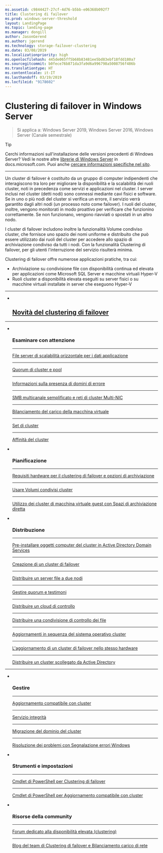 ```yaml
---
ms.assetid: c9844427-27cf-4d76-b5bb-e06368b092f7
title: Clustering di failover
ms.prod: windows-server-threshold
layout: LandingPage
ms.topic: landing-page
ms.manager: dongill
author: JasonGerend
ms.author: jgerend
ms.technology: storage-failover-clustering
ms.date: 03/08/2019
ms.localizationpriority: high
ms.openlocfilehash: 445de065ff5b68b83481ee5bd83ebf18fdd180a7
ms.sourcegitcommit: b0fece76b871da3fa9d6a996798a5008756f486b
ms.translationtype: HT
ms.contentlocale: it-IT
ms.lasthandoff: 03/19/2019
ms.locfileid: "9178602"
---
```

# Clustering di failover in Windows Server

> Si applica a: Windows Server 2019, Windows Server 2016, Windows Server (Canale semestrale)

>[!TIP]
> Cerchi informazioni sull'installazione delle versioni precedenti di Windows Server? Vedi le nostre altre [librerie di Windows Server](/previous-versions/windows/) in docs.microsoft.com. Puoi anche [cercare informazioni specifiche nel sito](https://docs.microsoft.com/search/index?search=Windows+Server&dataSource=previousVersions).

<hr />

Un cluster di failover è costituito da un gruppo di computer indipendenti che interagiscono tra loro per migliorare la disponibilità e la scalabilità dei ruoli cluster, noti in precedenza come servizi e applicazioni nel cluster. I server inclusi nel cluster (detti nodi) sono connessi mediante cavi fisici e software. Se in uno o più nodi del cluster si verifica un errore, il servizio verrà garantito dagli altri nodi (un processo noto come failover). I ruoli del cluster, inoltre, vengono monitorati in modo proattivo per verificare che funzionino correttamente. Se non funzionano, vengono riavviati o spostati in un altro nodo.

I cluster di failover includono inoltre la funzionalità Volume condiviso cluster, che fornisce uno spazio dei nomi uniforme e distribuito che può essere utilizzato dai ruoli del cluster per accedere allo spazio di archiviazione condiviso da tutti i nodi. Con la funzionalità Clustering di failover, per gli utenti l'interruzione del servizio risulterà minima.

Clustering di failover offre numerose applicazioni pratiche, tra cui:
* Archiviazione su condivisione file con disponibilità continua ed elevata per applicazioni come Microsoft SQL Server e macchine virtuali Hyper-V
* Ruoli cluster a disponibilità elevata eseguiti su server fisici o su macchine virtuali installate in server che eseguono Hyper-V

<hr />

<ul class="cardsF panelContent">
<li>
                         <div class="cardSize">
                                <div class="cardPadding">
                                    <div class="card">
                                        <div class="cardImageOuter">
                                            <div class="cardImage">
                                                <img src="../media/i-whats-new.svg" alt="" />
                                            </div>
                                        </div>
                                        <div class="cardText">
                                        <h2><a href="whats-new-in-failover-clustering.md">Novità del clustering di failover</a></h2>
                                        </div>
                                    </div>
                                </div>
                             </div>
                          </a>
                        </li>
                     </ul>
<HR />

<ul class="cardsF panelContent">

<li>
                         <div class="cardSize">
                                <div class="cardPadding">
                                    <div class="card">
                                        <div class="cardImageOuter">
                                            <div class="cardImage">
                                                <img src="../media/i-cluster.svg" alt="" />
                                            </div>
                                        </div>
                                        <div class="cardText">
                                        <h3>Esaminare con attenzione</h3>
<HR />
                                        <p><a href="sofs-overview.md">File server di scalabilità orizzontale per i dati applicazione</a></p>
<HR />
                                        <p><a href="../storage/storage-spaces/understand-quorum.md">Quorum di cluster e pool</a></p>
<HR />
                                        <p><a href="fault-domains.md">Informazioni sulla presenza di domini di errore</a></p>
<HR />
                                        <p><a href="smb-multichannel.md">SMB multicanale semplificato e reti di cluster Multi-NIC</a></p>
<HR />
                                        <p><a href="vm-load-balancing-overview.md">Bilanciamento del carico della macchina virtuale</a></p>
<HR />
                                        <p><a href="../storage/storage-spaces/cluster-sets.md">Set di cluster</a></p>
<HR />
                                        <p><a href="cluster-affinity.md">Affinità del cluster</a></p>
                                        </div>
                                    </div>
                                </div>
                            </div>
                          </a>
                        </li>

<li>
                         <div class="cardSize">
                                <div class="cardPadding">
                                    <div class="card">
                                        <div class="cardImageOuter">
                                            <div class="cardImage">
                                                <img src="../media/i-cluster.svg" alt="" />
                                            </div>
                                        </div>
                                        <div class="cardText">
                                        <h3>Pianificazione</h3>
<HR />
                                        <p><a href="clustering-requirements.md">Requisiti hardware per il clustering di failover e opzioni di archiviazione</a></p>
<HR />
                                        <p><a href="failover-cluster-csvs.md">Usare Volumi condivisi cluster</a></p>               
<HR />
                                        <p><a href="../storage/storage-spaces/storage-spaces-direct-in-vm.md">Utilizzo dei cluster di macchina virtuale guest con Spazi di archiviazione diretta</a></p>
                                        </div>
                                    </div>
                                </div>
                            </div>
                          </a>
                        </li>
<li>
                         <div class="cardSize">
                                <div class="cardPadding">
                                    <div class="card">
                                        <div class="cardImageOuter">
                                            <div class="cardImage">
                                                <img src="../media/i-cluster.svg" alt="" />
                                            </div>
                                        </div>
                                        <div class="cardText">
                                        <h3>Distribuzione</a></h3> 
<HR />
                                        <p><a href="prestage-cluster-adds.md">Pre-installare oggetti computer del cluster in Active Directory Domain Services</a></p>
<HR />
                                        <p><a href="create-failover-cluster.md">Creazione di un cluster di failover</a></p> 
<HR />
                                        <p><a href="deploy-two-node-clustered-file-server.md">Distribuire un server file a due nodi</a></p> 
<HR />
                                        <p><a href="manage-cluster-quorum.md">Gestire quorum e testimoni</a></p> 
<HR />
                                        <p><a href="deploy-cloud-witness.md">Distribuire un cloud di controllo</a></p>
<HR />
                                        <p><a href="file-share-witness.md">Distribuire una condivisione di controllo dei file</a></p>
<HR />
                                        <p><a href="cluster-operating-system-rolling-upgrade.md">Aggiornamenti in sequenza del sistema operativo cluster</a></p> 
<HR />
                                        <p><a href="upgrade-option-same-hardware.md">L'aggiornamento di un cluster di failover nello stesso hardware</a></p>
<HR />
                                        <p><a href="https://docs.microsoft.com/previous-versions/windows/it-pro/windows-server-2012-R2-and-2012/dn265970\(v%3dws.11\)">Distribuire un cluster scollegato da Active Directory</a></p>
                                        </div>
                                    </div>
                                </div>
                            </div>
                          </a>
                        </li>
                     </ul>
<HR />
<ul class="cardsF panelContent">
<li>
                         <div class="cardSize">
                                <div class="cardPadding">
                                    <div class="card">
                                        <div class="cardImageOuter">
                                            <div class="cardImage">
                                                <img src="../media/i-cluster.svg" alt="" />
                                            </div>
                                        </div>
                                        <div class="cardText">
                                        <h3>Gestire</h3>
<HR />
                                        <p><a href="cluster-aware-updating.md">Aggiornamento compatibile con cluster</a></p> 
<HR />
                                        <p><a href="health-service-overview.md">Servizio integrità</a></p>
<HR />
                                        <p><a href="cluster-domain-migration.md">Migrazione del dominio del cluster</a></p>
<HR />
                                        <p><a href="troubleshooting-using-wer-reports.md">Risoluzione dei problemi con Segnalazione errori Windows</a></p> 
                                        </div>
                                    </div>
                                </div>
                            </div>
                          </a>
                        </li>
<li>
                         <div class="cardSize">
                                <div class="cardPadding">
                                    <div class="card">
                                        <div class="cardImageOuter">
                                            <div class="cardImage">
                                                <img src="../media/i-cluster.svg" alt="" />
                                            </div>
                                        </div>
                                        <div class="cardText">
                                        <h3>Strumenti e impostazioni</a></h3>
<HR />
                                        <p><a href="https://docs.microsoft.com/powershell/module/failoverclusters/?view=win10-ps">Cmdlet di PowerShell per Clustering di failover</a></p> 
<HR />
                                        <p><a href="https://docs.microsoft.com/powershell/module/clusterawareupdating/?view=win10-ps">Cmdlet di PowerShell per Aggiornamento compatibile con cluster</a></p> 
                                        </div>
                                    </div>
                                </div>
                            </div>
                          </a>
                        </li>
<li>
                         <div class="cardSize">
                                <div class="cardPadding">
                                    <div class="card">
                                        <div class="cardImageOuter">
                                            <div class="cardImage">
                                                <img src="../media/i-cluster.svg" alt="" />
                                            </div>
                                        </div>
                                        <div class="cardText">
                                        <h3>Risorse della community</a></h3>
<HR />
                                        <p><a href="https://go.microsoft.com/fwlink/p/?LinkId=230641">Forum dedicato alla disponibilità elevata (clustering)</a></p> 
<HR />
                                        <p><a href="http://blogs.msdn.com/b/clustering/">Blog del team di Clustering di failover e Bilanciamento carico di rete</a></p> 
                                        </div>
                                    </div>
                                </div>
                            </div>
                          </a>
                        </li>
</ul>
